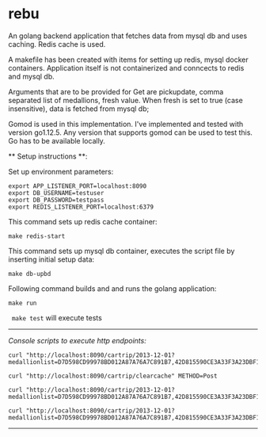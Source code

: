 # rebu

An golang backend application that fetches data from mysql db and uses caching. Redis cache is used. 

A makefile has been created with items for setting up redis, mysql docker containers. Application itself is not containerized and conncects to redis and mysql db. 

Arguments that are to be provided for Get are pickupdate, comma separated list of medallions, fresh value. When fresh is set to true (case insensitive), data is fetched from mysql db; 

Gomod is used in this implementation. I've implemented and tested with version go1.12.5. Any version that supports gomod can be used to test this. Go has to be available locally. 

** Setup instructions **: 

Set up environment parameters: 
```
export APP_LISTENER_PORT=localhost:8090
export DB_USERNAME=testuser
export DB_PASSWORD=testpass
export REDIS_LISTENER_PORT=localhost:6379
```
This command sets up redis cache container:

``` make redis-start ```

This command sets up mysql db container, executes the script file by inserting initial setup data:

``` make db-upbd ```

Following command builds and and runs the golang application:

``` make run ``` 

``` make test``` will execute tests

------------------------------------------------------------------------------

*Console scripts to execute http endpoints:*
```
curl "http://localhost:8090/cartrip/2013-12-01?medallionlist=D7D598CD99978BD012A87A76A7C891B7,42D815590CE3A33F3A23DBF145EE66E3&fresh=true"

curl "http://localhost:8090/cartrip/clearcache" METHOD=Post  

curl "http://localhost:8090/cartrip/2013-12-01?medallionlist=D7D598CD99978BD012A87A76A7C891B7,42D815590CE3A33F3A23DBF145EE66E3,B672154F0FD3D6B5277580C3B7CBBF8E&fresh=true"

curl "http://localhost:8090/cartrip/2013-12-01?medallionlist=D7D598CD99978BD012A87A76A7C891B7,42D815590CE3A33F3A23DBF145EE66E3,B672154F0FD3D6B5277580C3B7CBBF8E"

```
-------------------------------------------------------------------------------





